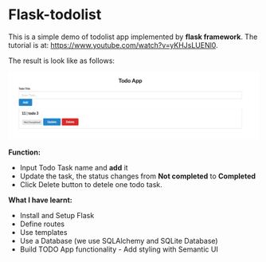 # Flask-todolist

This is a simple demo of todolist app implemented by **flask framework**. The tutorial is at: https://www.youtube.com/watch?v=yKHJsLUENl0. 

The result is look like as follows:

![Image text](https://github.com/HongYangWitness/Picture/blob/master/flask.jpg)

**Function:**

+ Input Todo Task name and **add** it
+ Update the task, the status changes from **Not completed** to **Completed**
+ Click Delete button to detele one todo task.

**What I have learnt:**

+ Install and Setup Flask
+ Define routes
+ Use templates
+ Use a Database (we use SQLAlchemy and SQLite Database)
+ Build TODO App functionality - Add styling with Semantic UI
